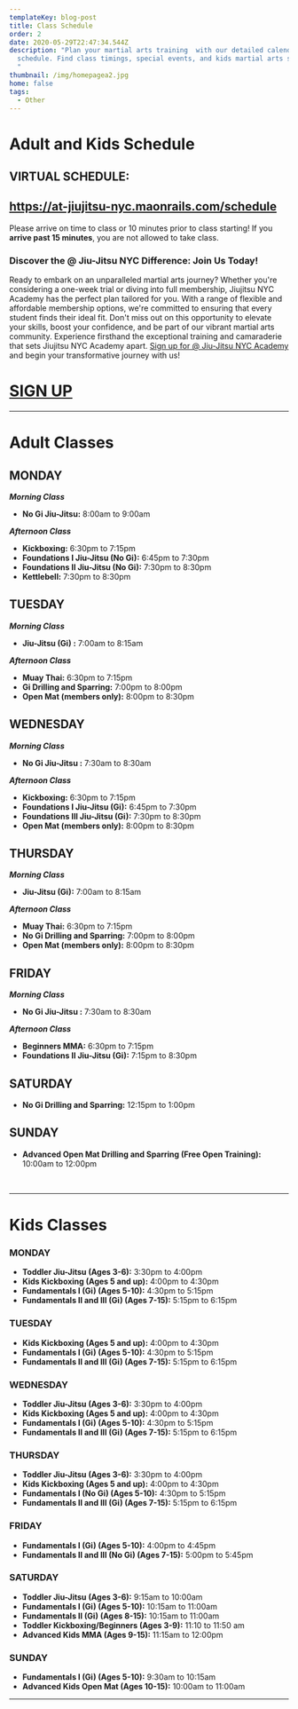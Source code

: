```yaml
---
templateKey: blog-post
title: Class Schedule
order: 2
date: 2020-05-29T22:47:34.544Z
description: "Plan your martial arts training  with our detailed calendar
  schedule. Find class timings, special events, and kids martial arts sessions.
  "
thumbnail: /img/homepagea2.jpg
home: false
tags:
  - Other
---
```

# Adult and Kids Schedule

## VIRTUAL SCHEDULE:

## <https://at-jiujitsu-nyc.maonrails.com/schedule>

Please arrive on time to class or 10 minutes prior to class starting!  If you **arrive past 15 minutes**, you are not allowed to take class.

### Discover the @ Jiu-Jitsu NYC Difference: Join Us Today!

Ready to embark on an unparalleled martial arts journey? Whether you're considering a one-week trial or diving into full membership, Jiujitsu NYC Academy has the perfect plan tailored for you. With a range of flexible and affordable membership options, we're committed to ensuring that every student finds their ideal fit. Don't miss out on this opportunity to elevate your skills, boost your confidence, and be part of our vibrant martial arts community. Experience firsthand the exceptional training and camaraderie that sets Jiujitsu NYC Academy apart. [Sign up for @ Jiu-Jitsu NYC Academy](https://www.maonrails.com/signup/member/8s6) and begin your transformative journey with us!

# [SIGN UP](https://www.maonrails.com/signup/member/8s6)


<script src="https://www.maonrails.com/js/widgets.js"></script>

<div class="maonrails-schedule maonrails-frame-container" attr-gym="DL7vA"></div>


<div class="maonrails-booking" attr-gym="DL7vA"></div>


- - -

# Adult Classes

## MONDAY

***Morning Class***

* **No Gi Jiu-Jitsu:** 8:00am to 9:00am

***Afternoon Class***

* **Kickboxing:** 6:30pm to 7:15pm
* **Foundations I Jiu-Jitsu (No Gi):** 6:45pm to 7:30pm
* **Foundations II Jiu-Jitsu (No Gi):** 7:30pm to 8:30pm
* **Kettlebell:** 7:30pm to 8:30pm
## TUESDAY

***Morning Class***

* **Jiu-Jitsu (Gi) :** 7:00am to 8:15am

***Afternoon Class***

* **Muay Thai:** 6:30pm to 7:15pm
* **Gi Drilling and Sparring:** 7:00pm to 8:00pm
* **Open Mat (members only):** 8:00pm to 8:30pm

## WEDNESDAY

***Morning Class***

* **No Gi Jiu-Jitsu :** 7:30am to 8:30am

***Afternoon Class***

* **Kickboxing:** 6:30pm to 7:15pm
* **Foundations I Jiu-Jitsu (Gi):** 6:45pm to 7:30pm
* **Foundations III Jiu-Jitsu (Gi):** 7:30pm to 8:30pm
* **Open Mat (members only):** 8:00pm to 8:30pm
## THURSDAY

***Morning Class***

* **Jiu-Jitsu (Gi):** 7:00am to 8:15am

***Afternoon Class***

* **Muay Thai:** 6:30pm to 7:15pm
* **No Gi Drilling and Sparring:** 7:00pm to 8:00pm
* **Open Mat (members only):** 8:00pm to 8:30pm

## FRIDAY

***Morning Class***

* **No Gi Jiu-Jitsu :** 7:30am to 8:30am

***Afternoon Class***

* **Beginners MMA:** 6:30pm to 7:15pm
* **Foundations II Jiu-Jitsu (Gi):** 7:15pm to 8:30pm

## SATURDAY

* **No Gi Drilling and Sparring:** 12:15pm to 1:00pm

## SUNDAY

* **Advanced Open Mat Drilling and Sparring (Free Open Training):** 10:00am to 12:00pm

<br>

- - -

# Kids Classes

### MONDAY
* **Toddler Jiu-Jitsu (Ages 3-6):** 3:30pm to 4:00pm 
* **Kids Kickboxing (Ages 5 and up):** 4:00pm to 4:30pm
* **Fundamentals I (Gi) (Ages 5-10):** 4:30pm to 5:15pm
* **Fundamentals II and III (Gi) (Ages 7-15):** 5:15pm to 6:15pm
### TUESDAY

* **Kids Kickboxing (Ages 5 and up):** 4:00pm to 4:30pm
* **Fundamentals I (Gi) (Ages 5-10):** 4:30pm to 5:15pm
* **Fundamentals II and III (Gi) (Ages 7-15):** 5:15pm to 6:15pm

 

### WEDNESDAY

* **Toddler Jiu-Jitsu (Ages 3-6):** 3:30pm to 4:00pm 
* **Kids Kickboxing (Ages 5 and up):** 4:00pm to 4:30pm
* **Fundamentals I (Gi) (Ages 5-10):** 4:30pm to 5:15pm
* **Fundamentals II and III (Gi) (Ages 7-15):** 5:15pm to 6:15pm

### THURSDAY

* **Toddler Jiu-Jitsu (Ages 3-6):** 3:30pm to 4:00pm 
* **Kids Kickboxing (Ages 5 and up):** 4:00pm to 4:30pm
* **Fundamentals I (No Gi) (Ages 5-10):** 4:30pm to 5:15pm
* **Fundamentals II and III (Gi) (Ages 7-15):** 5:15pm to 6:15pm


### FRIDAY

* **Fundamentals I (Gi) (Ages 5-10):** 4:00pm to 4:45pm
* **Fundamentals II and III (No Gi) (Ages 7-15):** 5:00pm to 5:45pm


### SATURDAY

* **Toddler Jiu-Jitsu (Ages 3-6):** 9:15am to 10:00am
* **Fundamentals I (Gi) (Ages 5-10):** 10:15am to 11:00am
* **Fundamentals II  (Gi) (Ages 8-15):** 10:15am to 11:00am
* **Toddler Kickboxing/Beginners (Ages 3-9):** 11:10 to 11:50 am
* **Advanced Kids MMA (Ages 9-15):** 11:15am to 12:00pm


### SUNDAY
* **Fundamentals I (Gi) (Ages 5-10):** 9:30am to 10:15am
* **Advanced Kids Open Mat (Ages 10-15):** 10:00am to 11:00am

<bh>

- - -

<!-- Google tag (gtag.js) - Google Analytics -->

<script async src="https://www.googletagmanager.com/gtag/js?id=UA-4799639-6">
</script>

<script>
  window.dataLayer = window.dataLayer || [];
  function gtag(){dataLayer.push(arguments);}
  gtag('js', new Date());

  gtag('config', 'UA-4799639-6');
</script>
